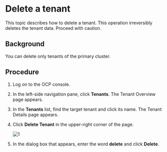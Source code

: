 # Delete a tenant

This topic describes how to delete a tenant. This operation irreversibly deletes the tenant data. Proceed with caution.

## Background

You can delete only tenants of the primary cluster.

## Procedure

1. Log on to the OCP console.

2. In the left-side navigation pane, click **Tenants**. The Tenant Overview page appears.

3. In the **Tenants** list, find the target tenant and click its name. The Tenant Details page appears.

4. Click **Delete Tenant** in the upper-right corner of the page.

   ![1](https://obbusiness-private.oss-cn-shanghai.aliyuncs.com/doc/img/ocp/%E5%88%A0%E9%99%A4%E7%A7%9F%E6%88%B7-1.png)

5. In the dialog box that appears, enter the word **delete** and click **Delete**.
